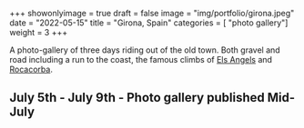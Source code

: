 +++
showonlyimage = true
draft = false
image = "img/portfolio/girona.jpeg"
date = "2022-05-15"
title = "Girona, Spain"
categories = [ "photo gallery"]
weight = 3
+++

A photo-gallery of three days riding out of the old town. Both gravel and road including a run to the coast, the famous climbs of [Els Angels](https://www.epicroadrides.com/featured/els-angels-girona-loop/) and [Rocacorba](https://www.epicroadrides.com/cycling-spain/girona-costa-brava/rocacorba-girona/).

<!--more-->

## July 5th - July 9th - Photo gallery published Mid-July
